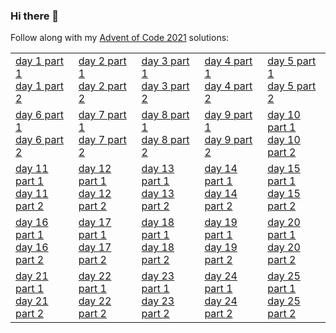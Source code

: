 ### Hi there 👋

Follow along with my [Advent of Code 2021](https://adventofcode.com/2021) solutions:

<table>
  <tr><td><a href="https://gist.github.com/Mellen/cc58ad94177a92124de6b918f4f0accd">day 1 part 1</a><br><a href="https://gist.github.com/Mellen/094da6e5c3d3b6ec64884a75f0c8db1d">day 1 part 2</a></td><td><a href="https://gist.github.com/Mellen/174133e6b7278a9d20c67675f9d336a4">day 2 part 1</a><br><a href="https://gist.github.com/Mellen/f7762a23898899dc5ee16511ce45f2b1">day 2 part 2</a></td><td><a href="https://gist.github.com/Mellen/3391d91803c72a66f9f0fb3ebf87bb39">day 3 part 1</a><br><a href="https://gist.github.com/Mellen/d25306e016b2afae8451ff9b06a11ada">day 3 part 2</a></td><td><a href="https://gist.github.com/Mellen/e93ca9ada46a2fd9d1f53557c878e79c">day 4 part 1</a><br><a href="https://gist.github.com/Mellen/9b20663fc89352ec126507e2100b59cd">day 4 part 2</a></td><td><a href="https://gist.github.com/Mellen/844933491073b082b2e6388317909572">day 5 part 1</a><br><a href="https://gist.github.com/Mellen/e0594db3dc46b1dbd95f2455a9bba07a">day 5 part 2</a></td></tr>
  <tr><td><a href="https://gist.github.com/Mellen/ba835783f637beb6d202859d7f76c32e">day 6 part 1</a><br><a href="https://gist.github.com/Mellen/be73a65f1e48bbd7719ee81d33aca6c8">day 6 part 2</a></td><td><a href="">day 7 part 1</a><br><a href="">day 7 part 2</a></td><td><a href="">day 8 part 1</a><br><a href="">day 8 part 2</a></td><td><a href="">day 9 part 1</a><br><a href="">day 9 part 2</a></td><td><a href="">day 10 part 1</a><br><a href="">day 10 part 2</a></td></tr>
  <tr><td><a href="">day 11 part 1</a><br><a href="">day 11 part 2</a></td><td><a href="">day 12 part 1</a><br><a href="">day 12 part 2</a></td><td><a href="">day 13 part 1</a><br><a href="">day 13 part 2</a></td><td><a href="">day 14 part 1</a><br><a href="">day 14 part 2</a></td><td><a href="">day 15 part 1</a><br><a href="">day 15 part 2</a></td></tr>
  <tr><td><a href="">day 16 part 1</a><br><a href="">day 16 part 2</a></td><td><a href="">day 17 part 1</a><br><a href="">day 17 part 2</a></td><td><a href="">day 18 part 1</a><br><a href="">day 18 part 2</a></td><td><a href="">day 19 part 1</a><br><a href="">day 19 part 2</a></td><td><a href="">day 20 part 1</a><br><a href="">day 20 part 2</a></td></tr>
  <tr><td><a href="">day 21 part 1</a><br><a href="">day 21 part 2</a></td><td><a href="">day 22 part 1</a><br><a href="">day 22 part 2</a></td><td><a href="">day 23 part 1</a><br><a href="">day 23 part 2</a></td><td><a href="">day 24 part 1</a><br><a href="">day 24 part 2</a></td><td><a href="">day 25 part 1</a><br><a href="">day 25 part 2</a></td></tr>
</table>
<!--
**Mellen/Mellen** is a ✨ _special_ ✨ repository because its `README.md` (this file) appears on your GitHub profile.

Here are some ideas to get you started:

- 🔭 I’m currently working on ...
- 🌱 I’m currently learning ...
- 👯 I’m looking to collaborate on ...
- 🤔 I’m looking for help with ...
- 💬 Ask me about ...
- 📫 How to reach me: ...
- 😄 Pronouns: ...
- ⚡ Fun fact: ...
-->
